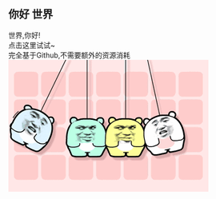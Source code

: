 [prop:title]: 你好,世界!
[prop:date]: 2019年1月31日
[prop:tags]: life

## 你好 世界<br>
世界,你好!<br>
点击这里试试~<br>
完全基于Github,不需要额外的资源消耗<br>
<img src='https://raw.githubusercontent.com/qq443672581/qq443672581.github.io/master/imgs/dou.png' />
